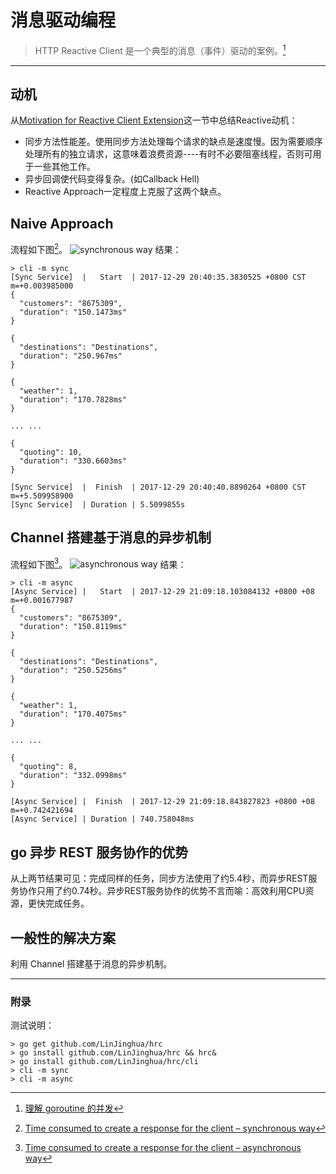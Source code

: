 # 消息驱动编程

> HTTP Reactive Client 是一个典型的消息（事件）驱动的案例。[^pmlpml]


----------


## 动机
从[Motivation for Reactive Client Extension](https://jersey.github.io/documentation/latest/rx-client.html#d0e5556)这一节中总结Reactive动机：
 - 同步方法性能差。使用同步方法处理每个请求的缺点是速度慢。因为需要顺序处理所有的独立请求，这意味着浪费资源----有时不必要阻塞线程，否则可用于一些其他工作。
 - 异步回调使代码变得复杂。(如Callback Hell)
 - Reactive Approach一定程度上克服了这两个缺点。

## Naive Approach
流程如下图[^synchronousway]。
![synchronous way](https://jersey.github.io/documentation/latest/images/rx-client-sync-approach.png)
结果：
```
> cli -m sync
[Sync Service]  |   Start  | 2017-12-29 20:40:35.3830525 +0800 CST m=+0.003985000
{
  "customers": "8675309",
  "duration": "150.1473ms"
}

{
  "destinations": "Destinations",
  "duration": "250.967ms"
}

{
  "weather": 1,
  "duration": "170.7828ms"
}

... ...

{
  "quoting": 10,
  "duration": "330.6603ms"
}

[Sync Service]  |  Finish  | 2017-12-29 20:40:40.8890264 +0800 CST m=+5.509958900
[Sync Service]  | Duration | 5.5099855s
```

## Channel 搭建基于消息的异步机制
流程如下图[^asynchronousway]。
![asynchronous way](https://jersey.github.io/documentation/latest/images/rx-client-async-approach.png)
结果：
```
> cli -m async
[Async Service] |   Start  | 2017-12-29 21:09:18.103084132 +0800 +08 m=+0.001677987
{
  "customers": "8675309",
  "duration": "150.8119ms"
}

{
  "destinations": "Destinations",
  "duration": "250.5256ms"
}

{
  "weather": 1,
  "duration": "170.4075ms"
}

... ... 

{
  "quoting": 8,
  "duration": "332.0998ms"
}

[Async Service] |  Finish  | 2017-12-29 21:09:18.843827823 +0800 +08 m=+0.742421694
[Async Service] | Duration | 740.758048ms
```

## go 异步 REST 服务协作的优势
从上两节结果可见：完成同样的任务，同步方法使用了约5.4秒，而异步REST服务协作只用了约0.74秒。异步REST服务协作的优势不言而喻：高效利用CPU资源，更快完成任务。

## 一般性的解决方案
利用 Channel 搭建基于消息的异步机制。


----------
### 附录
测试说明：
```
> go get github.com/LinJinghua/hrc
> go install github.com/LinJinghua/hrc && hrc&
> go install github.com/LinJinghua/hrc/cli
> cli -m sync
> cli -m async
```


[^pmlpml]:[理解 goroutine 的并发](http://blog.csdn.net/pmlpml/article/details/78850661#t6)

[^synchronousway]:[Time consumed to create a response for the client – synchronous way](https://jersey.github.io/documentation/latest/rx-client.html#d0e5556)

[^asynchronousway]:[Time consumed to create a response for the client – asynchronous way](https://jersey.github.io/documentation/latest/rx-client.html#d0e5556)
